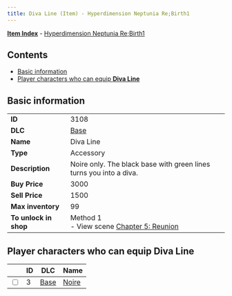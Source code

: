 ```yaml
---
title: Diva Line (Item) - Hyperdimension Neptunia Re;Birth1
---
```


[**Item Index**](/neptunia/rb1/item/index.html) - [Hyperdimension Neptunia Re;Birth1](/neptunia/rb1)

## Contents

- [Basic information](#basic-information)
- [Player characters who can equip **Diva Line**](#player-characters-who-can-equip-diva-line)

## Basic information

|   |   |
| -- | -- |
| **ID** | 3108 |
| **DLC** | [Base](/neptunia/rb1/dlc/1-base.html) |
| **Name** | Diva Line |
| **Type** | Accessory |
| **Description** | Noire only. The black base with green lines turns you into a diva. |
| **Buy Price** | 3000 |
| **Sell Price** | 1500 |
| **Max inventory** | 99 |
| **To unlock in shop** | Method 1<br />- View scene [Chapter 5: Reunion](/neptunia/rb1/scene/1-503-chapter-5-reunion.html) |


## Player characters who can equip **Diva Line**

|    | ID | DLC | Name |
| -- | -- | --- | ---- |
| <input type="checkbox" id="rb1-player-1-3" class="trackbox" /> | 3 | [Base](/neptunia/rb1/dlc/1-base.html) | [Noire](/neptunia/rb1/player/1-3-noire.html) |
